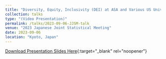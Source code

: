 ```yaml
---
title: "Diversity, Equity, Inclusivity (DEI) at ASA and Various US Universities"
collection: talks
type: "(Video Presentation)"
permalink: /talks/2023-09-06-JJSM-talk
venue: "2023 Japanese Joint Statistical Meeting"
date: 2023-09-06
location: "Kyoto, Japan"
---
```

[Download Presentation Slides Here](https://www.dropbox.com/scl/fi/7ezpd197umby467qa5u03/2023_SEPT_JJSM_DEI_Doi.pdf?rlkey=jiebm212bhu64tgdj21wv066o&dl=0){:target="_blank" rel="noopener"}
